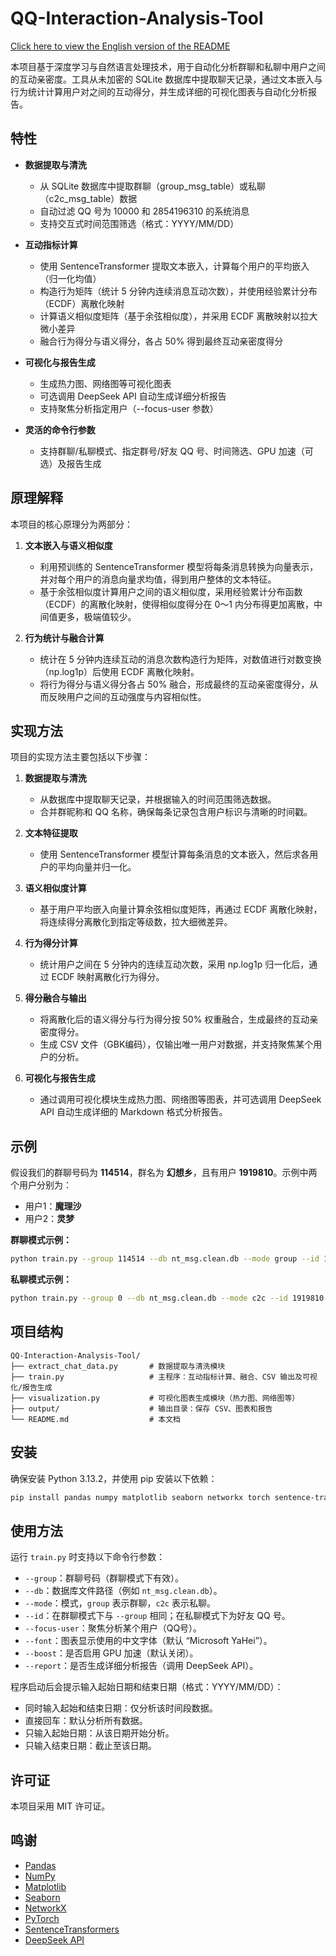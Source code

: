# QQ-Interaction-Analysis-Tool

[Click here to view the English version of the README](https://github.com/EndsOculus/QQ-Interaction-Analysis-Tool/blob/main/README_en.md)

本项目基于深度学习与自然语言处理技术，用于自动化分析群聊和私聊中用户之间的互动亲密度。工具从未加密的 SQLite 数据库中提取聊天记录，通过文本嵌入与行为统计计算用户对之间的互动得分，并生成详细的可视化图表与自动化分析报告。

## 特性

- **数据提取与清洗**  
  - 从 SQLite 数据库中提取群聊（group_msg_table）或私聊（c2c_msg_table）数据  
  - 自动过滤 QQ 号为 10000 和 2854196310 的系统消息  
  - 支持交互式时间范围筛选（格式：YYYY/MM/DD）

- **互动指标计算**  
  - 使用 SentenceTransformer 提取文本嵌入，计算每个用户的平均嵌入（归一化均值）  
  - 构造行为矩阵（统计 5 分钟内连续消息互动次数），并使用经验累计分布（ECDF）离散化映射  
  - 计算语义相似度矩阵（基于余弦相似度），并采用 ECDF 离散映射以拉大微小差异  
  - 融合行为得分与语义得分，各占 50% 得到最终互动亲密度得分

- **可视化与报告生成**  
  - 生成热力图、网络图等可视化图表  
  - 可选调用 DeepSeek API 自动生成详细分析报告  
  - 支持聚焦分析指定用户（--focus-user 参数）

- **灵活的命令行参数**  
  - 支持群聊/私聊模式、指定群号/好友 QQ 号、时间筛选、GPU 加速（可选）及报告生成

## 原理解释

本项目的核心原理分为两部分：

1. **文本嵌入与语义相似度**  
   - 利用预训练的 SentenceTransformer 模型将每条消息转换为向量表示，并对每个用户的消息向量求均值，得到用户整体的文本特征。  
   - 基于余弦相似度计算用户之间的语义相似度，采用经验累计分布函数（ECDF）的离散化映射，使得相似度得分在 0～1 内分布得更加离散，中间值更多，极端值较少。

2. **行为统计与融合计算**  
   - 统计在 5 分钟内连续互动的消息次数构造行为矩阵，对数值进行对数变换（np.log1p）后使用 ECDF 离散化映射。  
   - 将行为得分与语义得分各占 50% 融合，形成最终的互动亲密度得分，从而反映用户之间的互动强度与内容相似性。

## 实现方法

项目的实现方法主要包括以下步骤：

1. **数据提取与清洗**  
   - 从数据库中提取聊天记录，并根据输入的时间范围筛选数据。  
   - 合并群昵称和 QQ 名称，确保每条记录包含用户标识与清晰的时间戳。

2. **文本特征提取**  
   - 使用 SentenceTransformer 模型计算每条消息的文本嵌入，然后求各用户的平均向量并归一化。  

3. **语义相似度计算**  
   - 基于用户平均嵌入向量计算余弦相似度矩阵，再通过 ECDF 离散化映射，将连续得分离散化到指定等级数，拉大细微差异。

4. **行为得分计算**  
   - 统计用户之间在 5 分钟内的连续互动次数，采用 np.log1p 归一化后，通过 ECDF 映射离散化行为得分。

5. **得分融合与输出**  
   - 将离散化后的语义得分与行为得分按 50% 权重融合，生成最终的互动亲密度得分。  
   - 生成 CSV 文件（GBK编码），仅输出唯一用户对数据，并支持聚焦某个用户的分析。

6. **可视化与报告生成**  
   - 通过调用可视化模块生成热力图、网络图等图表，并可选调用 DeepSeek API 自动生成详细的 Markdown 格式分析报告。

## 示例

假设我们的群聊号码为 **114514**，群名为 **幻想乡**，且有用户 **1919810**。示例中两个用户分别为：  
- 用户1：**魔理沙**  
- 用户2：**灵梦**

**群聊模式示例：**

```bash
python train.py --group 114514 --db nt_msg.clean.db --mode group --id 114514 --focus-user 1919810 --font "Microsoft YaHei"
```

**私聊模式示例：**

```bash
python train.py --group 0 --db nt_msg.clean.db --mode c2c --id 1919810 --font "Microsoft YaHei"
```

## 项目结构

```
QQ-Interaction-Analysis-Tool/
├── extract_chat_data.py       # 数据提取与清洗模块
├── train.py                   # 主程序：互动指标计算、融合、CSV 输出及可视化/报告生成
├── visualization.py           # 可视化图表生成模块（热力图、网络图等）
├── output/                    # 输出目录：保存 CSV、图表和报告
└── README.md                  # 本文档
```

## 安装

确保安装 Python 3.13.2，并使用 pip 安装以下依赖：

```bash
pip install pandas numpy matplotlib seaborn networkx torch sentence-transformers scipy requests scikit-learn
```

## 使用方法

运行 `train.py` 时支持以下命令行参数：

- `--group`：群聊号码（群聊模式下有效）。
- `--db`：数据库文件路径（例如 `nt_msg.clean.db`）。
- `--mode`：模式，`group` 表示群聊，`c2c` 表示私聊。
- `--id`：在群聊模式下与 `--group` 相同；在私聊模式下为好友 QQ 号。
- `--focus-user`：聚焦分析某个用户（QQ号）。
- `--font`：图表显示使用的中文字体（默认 “Microsoft YaHei”）。
- `--boost`：是否启用 GPU 加速（默认关闭）。
- `--report`：是否生成详细分析报告（调用 DeepSeek API）。

程序启动后会提示输入起始日期和结束日期（格式：YYYY/MM/DD）：  
- 同时输入起始和结束日期：仅分析该时间段数据。  
- 直接回车：默认分析所有数据。  
- 只输入起始日期：从该日期开始分析。  
- 只输入结束日期：截止至该日期。

## 许可证

本项目采用 MIT 许可证。

## 鸣谢

- [Pandas](https://pandas.pydata.org/)
- [NumPy](https://numpy.org/)
- [Matplotlib](https://matplotlib.org/)
- [Seaborn](https://seaborn.pydata.org/)
- [NetworkX](https://networkx.org/)
- [PyTorch](https://pytorch.org/)
- [SentenceTransformers](https://www.sbert.net/)
- [DeepSeek API](https://api.deepseek.com/)
